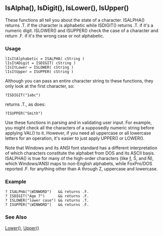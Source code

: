 ## IsAlpha(), IsDigit(), IsLower(), IsUpper()

These functions all tell you about the state of a character. ISALPHA() returns .T. if the character is alphabetic while ISDIGIT() returns .T. if it's a numeric digit. ISLOWER() and ISUPPER() check the case of a character and return .F. if it's the wrong case or not alphabetic.

### Usage

```foxpro
lIsItAlphabetic = ISALPHA( cString )
lIsItADigit = ISDIGIT( cString )
lIsItLower = ISLOWER( cString )
lIsItUpper = ISUPPER( cString )
```

Although you can pass an entire character string to these functions, they only look at the first character, so:

```foxpro
?ISDIGIT("1abc")
```
returns .T., as does:

```foxpro
?ISUPPER("Smith")
```
Use these functions in parsing and in validating user input. For example, you might check all the characters of a supposedly numeric string before applying VAL() to it. However, if you need all uppercase or all lowercase letters for an operation, it's easier to just apply UPPER() or LOWER().

Note that Windows and its ANSI font standard has a different interpretation of which characters constitute the alphabet from DOS and its ASCII basis. ISALPHA() is true for many of the high-order characters (like ƒ, Š, and Ñ), which Windows/ANSI maps to non-English alphabets, while FoxPro/DOS reported .F. for anything other than A through Z, uppercase and lowercase.

### Example

```foxpro
? ISALPHA("\WINWORD")   && returns .F.
? ISDIGIT("Age 7")      && returns .F.
? ISLOWER("lower case") && returns .T.
? ISUPPER("\WINWORD")   && returns .F.
```
### See Also

[Lower()](s4g017.md), [Upper()](s4g017.md)